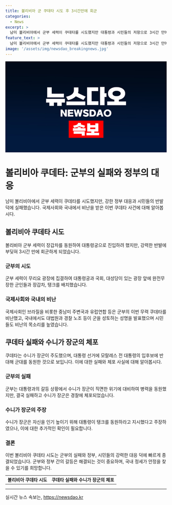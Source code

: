 ```yaml
---
title: 볼리비아 군 쿠데타 시도 후 3시간만에 회군
categories:
  - News
excerpt: >
  남미 볼리비아에서 군부 세력이 쿠데타를 시도했지만 대통령과 시민들의 저항으로 3시간 만에 회군하게 되었습니다. 군부는 장갑차와 탱크를 동원해 대통령궁으로 진입하는 등의 시도를 했으나 정부는 강경 대응했습니다. 군부의 이사회는 다른 주변국과 국제사회에 의해 비난을 받고, 수니가 장군은 결국 체포됐으며 현지에서는 이것이 아르세 대통령과의 갈등에서 팽팽한 상황에서의 병력 동원이라는 분석이 나왔습니다.
feature_text: >
  남미 볼리비아에서 군부 세력이 쿠데타를 시도했지만 대통령과 시민들의 저항으로 3시간 만에 회군하게 되었습니다. 군부는 장갑차와 탱크를 동원해 대통령궁으로 진입하는 등의 시도를 했으나 정부는 강경 대응했습니다. 군부의 이사회는 다른 주변국과 국제사회에 의해 비난을 받고, 수니가 장군은 결국 체포됐으며 현지에서는 이것이 아르세 대통령과의 갈등에서 팽팽한 상황에서의 병력 동원이라는 분석이 나왔습니다.
image: '/assets/img/newsdao_breakingnews.jpg'
---
```


<p><img src="/assets/img/newsdao_breakingnews.jpg" alt="pcversion 속보" /></p>

<h1>볼리비아 쿠데타: 군부의 실패와 정부의 대응</h1>

<p data-ke-size="size16">남미 볼리비아에서 군부 세력이 쿠데타를 시도했지만, 강한 정부 대응과 시민들의 반발 덕에 실패했습니다. 국제사회와 국내에서 비난을 받은 이번 쿠데타 사건에 대해 알아봅시다.</p>

<h2 data-ke-size="size26">볼리비아 쿠데타 시도</h2>

<p>볼리비아 군부 세력이 장갑차를 동원하여 대통령궁으로 진입하려 했지만, 강력한 반발에 부딪혀 3시간 만에 회군하게 되었습니다.</p>

<h3>군부의 시도</h3>

<p>군부 세력이 무리요 광장에 집결하여 대통령궁과 국회, 대성당이 있는 광장 앞에 완전무장한 군인들과 장갑차, 탱크를 배치했습니다.</p>

<h3>국제사회와 국내의 비난</h3>

<p>국제사회인 브라질을 비롯한 중남미 주변국과 유럽연합 등은 군부의 이번 무력 쿠데타를 비난했고, 국내에서도 대법원과 경찰 노조 등이 군을 성토하는 성명을 발표했으며 시민들도 비난의 목소리를 높였습니다.</p>

<h2 data-ke-size="size26">쿠데타 실패와 수니가 장군의 체포</h2>

<p>쿠데타는 수니가 장군이 주도했으며, 대통령 선거에 모랄레스 전 대통령의 입후보에 반대해 군대를 동원한 것으로 보입니다. 이에 대한 실패와 체포 사실에 대해 알아봅시다.</p>

<h3>군부의 실패</h3>

<p>군부는 대통령과의 갈등 상황에서 수니가 장군이 직면한 위기에 대비하여 병력을 동원했지만, 결국 실패하고 수니가 장군은 경찰에 체포되었습니다.</p>

<h3>수니가 장군의 주장</h3>

<p>수니가 장군은 자신을 인기 높이기 위해 대통령이 탱크를 동원하라고 지시했다고 주장하였으나, 이에 대한 추가적인 확인이 필요합니다.</p>

<h3>결론</h3>

<p>이번 볼리비아 쿠데타 시도는 군부의 실패와 정부, 시민들의 강력한 대응 덕에 빠르게 종결되었습니다. 군부와 정부 간의 갈등은 해결되는 것이 중요하며, 국내 정세가 안정을 찾을 수 있기를 희망합니다.</p>

<table>
    <tr>
        <td style="text-align: center; height: 17px;"><b>볼리비아 쿠데타 시도</b></td>
        <td style="text-align: center; height: 17px;"><b>쿠데타 실패와 수니가 장군의 체포</b></td>
    </tr>
</table>

<hr>
실시간 뉴스 속보는, <a href="https://newsdao.kr" rel="dofollow">https://newsdao.kr</a>


